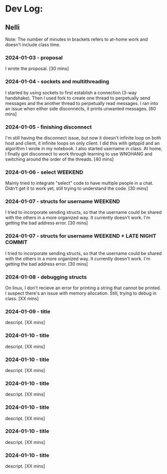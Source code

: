 # Dev Log:

## Nelli
Note: The number of minutes in brackets refers to at-home work and doesn't include class time. 
### 2024-01-03 - proposal
I wrote the proposal. [30 mins]

### 2024-01-04 - sockets and multithreading
I started by using sockets to first establish a connection (3-way handshake). Then I used fork to create one thread to perpetually send messages and the another thread to perpetually read messages. I ran into an issue when either side disconnects, it prints unwanted messages. [60 mins]

### 2024-01-05 - finishing disconnect
I'm still having the disconnect issue, but now it doesn't infinite loop on both host and client, it infinite loops on only client. I did this with getppid and an algorithm I wrote in my notebook. I also started username in class. At home, I finally got disconnect to work through learning to use WNOHANG and switching around the order of the threads. [40 mins]

### 2024-01-06 - select WEEKEND
Mainly tried to integrate "select" code to have multiple people in a chat. Didn't get it to work yet, still trying to understand the code. [30 mins]

### 2024-01-07 - structs for username WEEKEND
I tried to incorporate sending structs, so that the username could be shared with the others in a more organized way. It currently doesn't work. I'm getting the bad address error. [30 mins]

### 2024-01-07 - structs for username WEEKEND + LATE NIGHT COMMIT
I tried to incorporate sending structs, so that the username could be shared with the others in a more organized way. It currently doesn't work. I'm getting the bad address error. [30 mins]

### 2024-01-08 - debugging structs 
On linux, I don't recieve an error for printing a string that cannot be printed. I suspect there's an issue with memory allocation. Still, trying to debug in class. [XX mins]

### 2024-01-09 - title 
descript. [XX mins]

### 2024-01-10 - title 
descript. [XX mins]

### 2024-01-10 - title 
descript. [XX mins]

### 2024-01-10 - title 
descript. [XX mins]

### 2024-01-10 - title 
descript. [XX mins]

### 2024-01-10 - title 
descript. [XX mins]

### 2024-01-10 - title 
descript. [XX mins]

